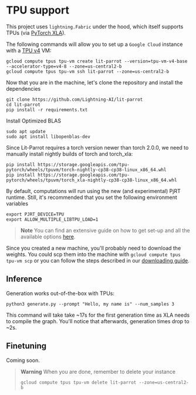 # TPU support

This project uses `lightning.Fabric` under the hood, which itself supports TPUs (via [PyTorch XLA](https://github.com/pytorch/xla)).

The following commands will allow you to set up a `Google Cloud` instance with a [TPU v4](https://cloud.google.com/tpu/docs/system-architecture-tpu-vm) VM:

```shell
gcloud compute tpus tpu-vm create lit-parrot --version=tpu-vm-v4-base --accelerator-type=v4-8 --zone=us-central2-b
gcloud compute tpus tpu-vm ssh lit-parrot --zone=us-central2-b
```

Now that you are in the machine, let's clone the repository and install the dependencies

```shell
git clone https://github.com/Lightning-AI/lit-parrot
cd lit-parrot
pip install -r requirements.txt
```

Install Optimized BLAS

```shell
sudo apt update
sudo apt install libopenblas-dev
```

Since Lit-Parrot requires a torch version newer than torch 2.0.0, we need to manually install nightly builds of torch and torch_xla:

```shell
pip install https://storage.googleapis.com/tpu-pytorch/wheels/tpuvm/torch-nightly-cp38-cp38-linux_x86_64.whl
pip install https://storage.googleapis.com/tpu-pytorch/wheels/tpuvm/torch_xla-nightly-cp38-cp38-linux_x86_64.whl
```

By default, computations will run using the new (and experimental) PjRT runtime. Still, it's recommended that you set the following environment variables

```shell
export PJRT_DEVICE=TPU
export ALLOW_MULTIPLE_LIBTPU_LOAD=1
```

> **Note**
> You can find an extensive guide on how to get set-up and all the available options [here](https://cloud.google.com/tpu/docs/v4-users-guide).

Since you created a new machine, you'll probably need to download the weights. You could scp them into the machine with `gcloud compute tpus tpu-vm scp` or you can follow the steps described in our [downloading guide](download_stablelm.md).

## Inference

Generation works out-of-the-box with TPUs:

```shell
python3 generate.py --prompt "Hello, my name is" --num_samples 3
```

This command will take take ~17s for the first generation time as XLA needs to compile the graph.
You'll notice that afterwards, generation times drop to ~2s.

## Finetuning

Coming soon.

> **Warning**
> When you are done, remember to delete your instance 
> ```shell
> gcloud compute tpus tpu-vm delete lit-parrot --zone=us-central2-b
> ```
